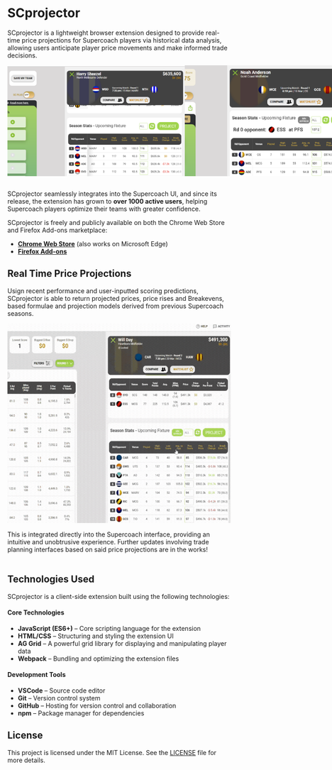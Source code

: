 # SCprojector

SCprojector is a lightweight browser extension designed to provide real-time price projections for Supercoach players via historical  data analysis, allowing users anticipate player price movements and make informed trade decisions.
<div style="display: flex; justify-content: space-around;">
    <img src="public/SCproj_IMG1.png" alt="Projector basics" width="400" height="250">
    <img src="public/SCproj_IMG2.png" alt="Projector with rd0" width="400" height="250">
</div>
<br>

SCprojector seamlessly integrates into the Supercoach UI, and since its release, the extension has grown to **over 1000 active users**, helping Supercoach players optimize their teams with greater confidence. 


SCprojector is freely and publicly available on both the Chrome Web Store and Firefox Add-ons marketplace:

- **[Chrome Web Store](https://chromewebstore.google.com/detail/scprojector/kdeoaeaoljglddfcekeomcelneihjkhj)** (also works on Microsoft Edge) 
- **[Firefox Add-ons](https://addons.mozilla.org/en-US/firefox/addon/scprojector/)**

## Real Time Price Projections
Usign recent performance and user-inputted scoring predictions, SCprojector is able to return projected prices, price rises and Breakevens, based formulae and projection models derived from previous Supercoach seasons. 
<div style="display: flex; justify-content: space-around;">
    <img src="public/SCproj_GIF1.gif" alt="Projector usage gif" width="600" height="450">
</div>
<br>
This is integrated directly into the Supercoach interface, providing an intuitive and unobtrusive experience. Further updates involving trade planning interfaces based on said price projections are in the works!
<br><br>


## Technologies Used

SCprojector is a client-side extension built using the following technologies:

#### **Core Technologies**
- **JavaScript (ES6+)** – Core scripting language for the extension
- **HTML/CSS** – Structuring and styling the extension UI
- **AG Grid** – A powerful grid library for displaying and manipulating player data
- **Webpack** – Bundling and optimizing the extension files

#### **Development Tools**
- **VSCode** – Source code editor
- **Git** – Version control system
- **GitHub** – Hosting for version control and collaboration
- **npm** – Package manager for dependencies

## License
This project is licensed under the MIT License. See the [LICENSE](License.txt) file for more details.


